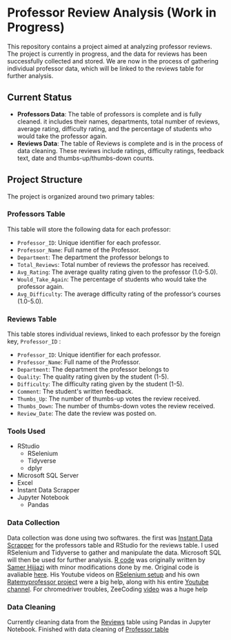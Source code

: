 # **Professor Review Analysis** (Work in Progress)

This repository contains a project aimed at analyzing professor reviews. The project is currently in progress, and the data for reviews has been successfully collected and stored. We are now in the process of gathering individual professor data, which will be linked to the reviews table for further analysis.

## **Current Status**
- **Professors Data**: The table of professors is complete and is fully cleaned. it includes their names, departments, total number of reviews, average rating, difficulty rating, and the percentage of students who would take the professor again.
- **Reviews Data**: The table of Reviews is complete and is in the process of data cleaning. These reviews include ratings, difficulty ratings, feedback text, date and thumbs-up/thumbs-down counts.

## **Project Structure**
The project is organized around two primary tables:

### **Professors Table**
This table will store the following data for each professor:
- `Professor_ID`: Unique identifier for each professor.
- `Professor_Name`: Full name of the Professor.
- `Department`: The department the professor belongs to
- `Total_Reviews`: Total number of reviews the professor has received.
- `Avg_Rating`: The average quality rating given to the professor (1.0-5.0).
- `Would_Take_Again`: The percentage of students who would take the professor again.
- `Avg_Difficulty`: The average difficulty rating of the professor’s courses (1.0-5.0).

### **Reviews Table**
This table stores individual reviews, linked to each professor by the foreign key, `Professor_ID` :
- `Professor_ID`: Unique identifier for each professor.
- `Professor_Name`: Full name of the Professor.
- `Department`: The department the professor belongs to
- `Quality`: The quality rating given by the student (1-5).
- `Difficulty`: The difficulty rating given by the student (1-5).
- `Comment`: The student's written feedback.
- `Thumbs_Up`: The number of thumbs-up votes the review received.
- `Thumbs_Down`: The number of thumbs-down votes the review received.
- `Review_Date`: The date the review was posted on.

### **Tools Used**
- RStudio
  - RSelenium
  - Tidyverse
  - dplyr
- Microsoft SQL Server
- Excel
- Instant Data Scrapper
- Jupyter Notebook 
  - Pandas

### **Data Collection**
Data collection was done using two softwares. the first was [Instant Data Scrapper](https://chromewebstore.google.com/detail/instant-data-scraper/ofaokhiedipichpaobibbnahnkdoiiah?hl=en-US) for the professors table and RStudio for the reviews table. I used RSelenium and Tidyverse to gather and manipulate the data. Microsoft SQL will then be used for further analysis. [R code](https://github.com/Rodgeroger/SQL-Project-Repository-/blob/9b32eb1d5568bcf013fffaeacc023236119147b6/Cal%20Poly%20Pomona%20Professor%20Analysis/R%20Code) was originally written by [Samer Hijjazi](https://github.com/ggSamoora) with minor modifications done by me. Original code is avaliable [here](https://github.com/ggSamoora/TutorialsBySamoora/blob/3cacfc7b902e8c81dd628789dc7a1100c6eb16c8/rate_my_professor_script.Rmd). His Youtube videos on [RSelenium setup](https://youtu.be/GnpJujF9dBw?si=khNkvGcjxOh9AwGQ) and his own [Ratemyprofessor project](https://youtu.be/mWUOdV2nMOk?si=KhwTLVmnJaj4qtVP) were a big help, along with his entire [Youtube channel](https://www.youtube.com/@SamerHijjazi/featured). For chromedriver troubles, ZeeCoding [video](https://www.youtube.com/watch?v=Bpd04FH9ycs&ab_channel=ZeeCoding) was a huge help

### **Data Cleaning**
Currently cleaning data from the [Reviews](https://github.com/Rodgeroger/SQL-Project-Repository-/blob/479ac2554bbfe4c3d76bcaa551b05ee1b9a0233b/Cal%20Poly%20Pomona%20Professor%20Analysis/ratemyprofessors_Reviews.csv) table using Pandas in Jupyter Notebook. Finished with data cleaning of [Professor table](https://github.com/Rodgeroger/SQL-Project-Repository-/blob/09fd327b7a32aae32cde021803099483e70710af/Cal%20Poly%20Pomona%20Professor%20Analysis/ratemyprofessors_Professors.csv)
